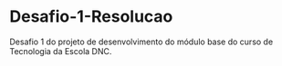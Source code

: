 # Desafio-1-Resolucao
Desafio 1 do projeto de desenvolvimento do módulo base do curso de Tecnologia da Escola DNC.

